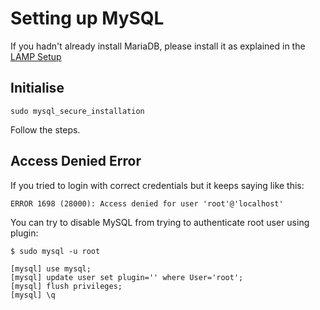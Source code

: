 # Setting up MySQL

If you hadn't already install MariaDB, please install it as explained in the [LAMP Setup](./lamp.md)

## Initialise
```
sudo mysql_secure_installation
```
Follow the steps.

## Access Denied Error
If you tried to login with correct credentials but it keeps saying like this:
```
ERROR 1698 (28000): Access denied for user 'root'@'localhost'
```
You can try to disable MySQL from trying to authenticate root user using plugin:
```
$ sudo mysql -u root

[mysql] use mysql;
[mysql] update user set plugin='' where User='root';
[mysql] flush privileges;
[mysql] \q
```
